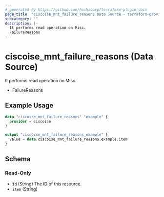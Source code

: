```yaml
---
# generated by https://github.com/hashicorp/terraform-plugin-docs
page_title: "ciscoise_mnt_failure_reasons Data Source - terraform-provider-ciscoise"
subcategory: ""
description: |-
  It performs read operation on Misc.
  FailureReasons
---
```


# ciscoise_mnt_failure_reasons (Data Source)

It performs read operation on Misc.

- FailureReasons

## Example Usage

```terraform
data "ciscoise_mnt_failure_reasons" "example" {
  provider = ciscoise
}

output "ciscoise_mnt_failure_reasons_example" {
  value = data.ciscoise_mnt_failure_reasons.example.item
}
```

<!-- schema generated by tfplugindocs -->
## Schema

### Read-Only

- `id` (String) The ID of this resource.
- `item` (String)


